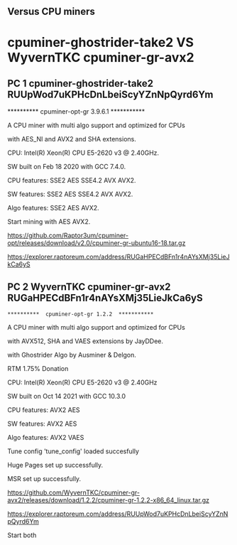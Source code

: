 ## Versus CPU miners

# cpuminer-ghostrider-take2 VS  WyvernTKC cpuminer-gr-avx2


## PC 1  cpuminer-ghostrider-take2 RUUpWod7uKPHcDnLbeiScyYZnNpQyrd6Ym

**********  cpuminer-opt-gr 3.9.6.1  ***********

  A CPU miner with multi algo support and optimized for CPUs
     
  with AES_NI and AVX2 and SHA extensions.
       
CPU: Intel(R) Xeon(R) CPU E5-2620 v3 @ 2.40GHz.

SW built on Feb 18 2020 with GCC 7.4.0.

CPU features: SSE2 AES SSE4.2 AVX AVX2.

SW features: SSE2 AES SSE4.2 AVX AVX2.

Algo features: SSE2 AES AVX2.

Start mining with AES AVX2.

https://github.com/Raptor3um/cpuminer-opt/releases/download/v2.0/cpuminer-gr-ubuntu16-18.tar.gz

https://explorer.raptoreum.com/address/RUGaHPECdBFn1r4nAYsXMj35LieJkCa6yS



## PC 2 WyvernTKC cpuminer-gr-avx2 RUGaHPECdBFn1r4nAYsXMj35LieJkCa6yS

    **********  cpuminer-opt-gr 1.2.2  *********** 
 A CPU miner with multi algo support and optimized for CPUs
     
  with AVX512, SHA and VAES extensions by JayDDee.
     
  with Ghostrider Algo by Ausminer & Delgon.
     
  RTM 1.75% Donation


CPU: Intel(R) Xeon(R) CPU E5-2620 v3 @ 2.40GHz

SW built on Oct 14 2021 with GCC 10.3.0

CPU features:  AVX2    AES

SW features:   AVX2    AES

Algo features: AVX2   VAES

Tune config 'tune_config' loaded succesfully

Huge Pages set up successfully.

MSR set up successfully.


https://github.com/WyvernTKC/cpuminer-gr-avx2/releases/download/1.2.2/cpuminer-gr-1.2.2-x86_64_linux.tar.gz

https://explorer.raptoreum.com/address/RUUpWod7uKPHcDnLbeiScyYZnNpQyrd6Ym

Start both

